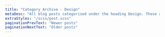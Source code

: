 ```yaml
---
title: "Category Archive - Design"
metaDesc: "All blog posts categorised under the heading Design. These are updated on a regular basis so do check back for updates."
extraStyles: "/scss/post.scss"
paginationPrevText: "Newer posts"
paginationNextText: "Older posts"
---
```

